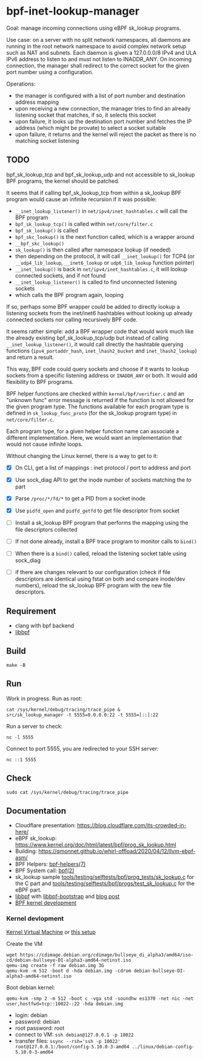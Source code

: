 bpf-inet-lookup-manager
=======================

Goal: manage incoming connections using eBPF sk_lookup programs.

Use case: on a server with no split network namespaces, all daemons are running
in the root network namespace to avoid complex network setup such as NAT and
subnets. Each daemon is given a 127.0.0.0/8 IPv4 and ULA IPv6 address to listen
to and must not listen to INADDR_ANY. On incoming connection, the manager shall
redirect to the correct socket for the given port number using a configuration.

Operations:

- the manager is configured with a list of port number and destination address
  mapping
- upon receiving a new connection, the manager tries to find an already
  listening socket that matches, if so, it selects this socket
- upon failure, it looks up the destination port number and fetches the IP
  address (which might be provate) to select a socket suitable
- upon failure, it returns and the kernel will reject the packet as there is no
  matching socket listening

TODO
----

bpf_sk_lookup_tcp and bpf_sk_lookup_udp and not accessible to sk_lookup BPF
programs, the kernel should be patched.

It seems that if calling bpf_sk_lookup_tcp from within a sk_lookup BPF program
would cause an infinite recursion if it was possible:

- `__inet_lookup_listener()` in `net/ipv4/inet_hashtables.c` will call the BPF program
- `bpf_sk_lookup_tcp()` is called within `net/core/filter.c`
- `bpf_sk_lookup()` is called
- `bpf_skc_lookup()` is the next function called, which is a wrapper around
- `__bpf_skc_lookup()`
- `sk_lookup()` is then called after namespace lookup (if needed)
- then depending on the protocol, it will call `__inet_lookup()` for TCP4 (or `__udp4_lib_lookup`, `__inet6_lookup` or `udp6_lib_lookup` function pointer)
- `__inet_lookup()` is back in `net/ipv4/inet_hashtables.c`, it will lookup connected sockets, and if not found
- `__inet_lookup_listener()` is called to find unconnected listening sockets
- which calls the BPF program again, looping

If so, perhaps some BPF wrapper could be added to directly lookup a listening
sockets from the inet/inet6 hashtables without looking up already connected
sockets nor calling recursively BPF code.

It seems rather simple: add a BPF wrapper code that would work much like the
already existing bpf_sk_lookup_tcp/udp but instead of calling
`__inet_lookup_listener()`, it would call directly the hashtable querying
functions (`ipv4_portaddr_hash`, `inet_lhash2_bucket` and `inet_lhash2_lookup`)
and return a result.

This way, BPF code could query sockets and choose if it wants to lookup sockets
from a specific listening address or `INADDR_ANY` or both. It would add
flexibility to BPF programs.

BPF helper functions are checked within `kernel/bpf/verifier.c` and an "unknown
func" error message is returned if the function is not allowed for the given
program type. The functions available for each program type is defined in
`sk_lookup_func_proto` (for the sk_lookup program type) in `net/core/filter.c`.

Each program type, for a given helper function name can associate a different
implementation. Here, we would want an implementation that would not cause
infinite loops.

Without changing the Linux kernel, there is a way to get to it:

- [x] On CLI, get a list of mappings : inet protocol / port to address and port
- [x] Use sock_diag API to get the inode number of sockets matching the *to*
  part
- [x] Parse `/proc/*/fd/*` to get a PID from a socket inode
- [x] Use `pidfd_open` and `pidfd_getfd` to get file descriptor from socket
- [ ] Install a sk_lookup BPF program that performs the mapping using the file
  descriptors collected
- [ ] If not done already, install a BPF trace program to monitor calls to
  `bind()`
- [ ] When there is a `bind()` called, reload the listening socket table using
  sock_diag
- [ ] if there are changes relevant to our configuration (check if file
  descriptors are identical using fstat on both and compare inode/dev numbers),
  reload the sk_lookup BPF program with the new file descriptors.


Requirement
-----------

- clang with bpf backend
- [libbpf](https://github.com/libbpf/libbpf)

Build
-----

    make -B

Run
---

Work in progress. Run as root:

    cat /sys/kernel/debug/tracing/trace_pipe &
    src/sk_lookup_manager -t 5555=0.0.0.0:22 -t 5555=[::]:22

Run a server to check:

    nc -l 5555

Connect to port 5555, you are redirected to your SSH server:

    nc ::1 5555

Check
-----

    sudo cat /sys/kernel/debug/tracing/trace_pipe

Documentation
-------------

- Cloudflare presentation: https://blog.cloudflare.com/its-crowded-in-here/
- eBPF sk_lookup: https://www.kernel.org/doc/html/latest/bpf/prog_sk_lookup.html
- Building: https://qmonnet.github.io/whirl-offload/2020/04/12/llvm-ebpf-asm/
- BPF Helpers: [bpf-helpers(7)](https://www.man7.org/linux/man-pages/man7/bpf-helpers.7.html)
- BPF System call: [bpf(2)](https://www.man7.org/linux/man-pages/man2/bpf.2.html)
- sk_lookup sample [tools/testing/selftests/bpf/prog_tests/sk_lookup.c](https://git.kernel.org/pub/scm/linux/kernel/git/torvalds/linux.git/tree/tools/testing/selftests/bpf/prog_tests/sk_lookup.c?h=v5.11) for the C part and [tools/testing/selftests/bpf/progs/test_sk_lookup.c](https://git.kernel.org/pub/scm/linux/kernel/git/torvalds/linux.git/tree/tools/testing/selftests/bpf/progs/test_sk_lookup.c?h=v5.11) for the eBPF part.
- [libbpf](https://github.com/libbpf/libbpf) with [libbpf-bootstrap](https://github.com/libbpf/libbpf-bootstrap) and [blog post](https://nakryiko.com/posts/libbpf-bootstrap/)
- [BPF kernel development](https://git.kernel.org/pub/scm/linux/kernel/git/torvalds/linux.git/tree/Documentation/bpf/bpf_devel_QA.rst)

### Kernel devlopment ###

[Kernel Virtual Machine](https://linux-kernel-labs.github.io/refs/heads/master/info/vm.html) or [this setup](https://saurorja.org/2011/07/04/creating-a-minimal-kernel-development-setup-using-kvmqemu/)

Create the VM

    wget https://cdimage.debian.org/cdimage/bullseye_di_alpha3/amd64/iso-cd/debian-bullseye-DI-alpha3-amd64-netinst.iso
    qemu-img create -f raw debian.img 3G
    qemu-kvm -m 512 -boot d -hda debian.img -cdrom debian-bullseye-DI-alpha3-amd64-netinst.iso
    
Boot debian kernel:

    qemu-kvm -smp 2 -m 512 -boot c -vga std -soundhw es1370 -net nic -net user,hostfwd=tcp::10022-:22 -hda debian.img

- login: debian
- password: debian
- root password: root
- connect to VM: `ssh debian@127.0.0.1 -p 10022`
- transfer files: `ssync --rsh='ssh -p 10022' root@127.0.0.1:/boot/config-5.10.0-3-amd64 ../linux/debian-config-5.10.0-3-amd64`
